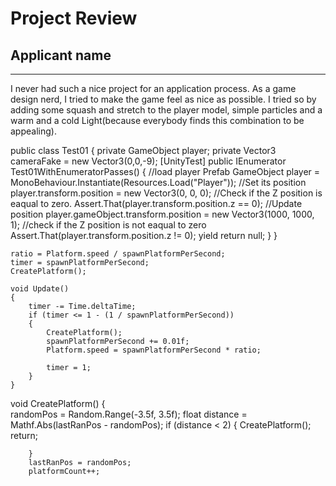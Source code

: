 # Project Review

## Applicant name

---

<!-- Your review goes here -->
I never had such a nice project for an application process. As a game design nerd, I tried to make the game feel as nice as possible. I tried so by adding some squash and stretch to the player model, simple particles and
a warm and a cold Light(because everybody finds this combination to be appealing).

<!-- Explain why you did the things that way or any snippet that is word mentioning -->

<!--I had some issues with the UT Framework. I've never tried it before and hadn't had the time to give it a closer look during this project, I've looked up a few blogs and tutorials about it and were able to do a very small test about the player's position. Anyway, it is worth to dive into it in a more detailed way.-->

public class Test01
    {
        private GameObject player;
        private Vector3 cameraFake = new Vector3(0,0,-9);
        [UnityTest]
        public IEnumerator Test01WithEnumeratorPasses()
        {
            //load player Prefab
            GameObject player = MonoBehaviour.Instantiate(Resources.Load<GameObject>("Player"));
            //Set its position
            player.transform.position = new Vector3(0, 0, 0);
            //Check if the Z position is eaqual to zero.
            Assert.That(player.transform.position.z == 0);
            //Update position
            player.gameObject.transform.position = new Vector3(1000, 1000, 1);
            //check if the Z position is not eaqual to zero
            Assert.That(player.transform.position.z != 0);
            yield return null;
        }
    }

<!--Here I calculate the ratio between the speed of the platforms and the spawn rate. So that I can easily higher the speed and have a fitting spawn rate.-->

    ratio = Platform.speed / spawnPlatformPerSecond;
    timer = spawnPlatformPerSecond;
    CreatePlatform();

    void Update()
    {
        timer -= Time.deltaTime;
        if (timer <= 1 - (1 / spawnPlatformPerSecond))
        {
            CreatePlatform();
            spawnPlatformPerSecond += 0.01f;
            Platform.speed = spawnPlatformPerSecond * ratio;

            timer = 1;
        }
    }
    
   <!-- I included something which wasn't asked but annoyed me personally when I played through the game. sometimes the holes between the platforms where spawning underneath each other so that it was hard to not fall down the screen. Therefore i check the distance between the last spawned platforms x Pos and the newly generated x Pos and made sure that they aren't to close together. -->
void CreatePlatform()
    {    
    randomPos = Random.Range(-3.5f, 3.5f);
        float distance = Mathf.Abs(lastRanPos - randomPos);
        if (distance < 2)
        {
            CreatePlatform();
            return;

        }
        lastRanPos = randomPos;
        platformCount++;
        
 <!-- I've also made the ScoreManager public and static so that I can access him from anywhere in the game and always have the same results. I saved the high score to a .dat file.-->

<!-- If you had any issue and how you resolved them -->

<!-- I had some building issues in the end... I believe that some of them were intended. I found there some typos in the app bundle, an IL2CPP set as scripting Backend, low resolution set as standard. In the end, i didn't figure out how to get rid of the 4:3 aspect ratio. I tried my best to uncheck every option, which I thought that it could be the solution to this, but In the end, I just reset the whole player settings. Now that the project is done, I feel that this might not have been the best idea.-->
